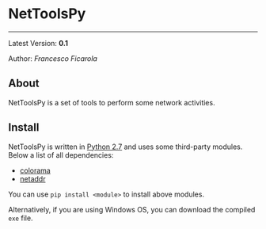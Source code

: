 # NetToolsPy #
--------------
Latest Version: **0.1**

Author: *Francesco Ficarola*

## About ##
NetToolsPy is a set of tools to perform some network activities.

## Install ##
NetToolsPy is written in [Python 2.7](https://www.python.org/) and uses some third-party modules. Below a list of all dependencies:

- [colorama](https://pypi.python.org/pypi/colorama)
- [netaddr](https://pypi.python.org/pypi/netaddr)

You can use `pip install <module>` to install above modules.

Alternatively, if you are using Windows OS, you can download the compiled `exe` file.